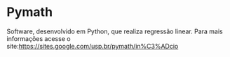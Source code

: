 # Pymath
Software, desenvolvido em Python, que realiza regressão linear.
Para mais informações acesse o site:https://sites.google.com/usp.br/pymath/in%C3%ADcio
